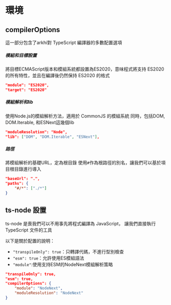 # 環境
## compilerOptions
這一部分包含了arkhi對 TypeScript 編譯器的多數配置選項

##### 模組和目標設置
將目標ECMAScript版本和模組系統都設置為ES2020，意味程式將支持 ES2020 的所有特性，並且在編譯後仍然保持 ES2020 的格式
```json
"module": "ES2020",
"target": "ES2020"
```

##### 模組解析和lib
使用Node.js的模組解析方法，適用於 CommonJS 的模組系統
同時，包括DOM, DOM.Iterable, 和ESNext這幾個lib
```json
"moduleResolution": "Node",
"lib": ["DOM", "DOM.Iterable", "ESNext"],
```

##### 路徑
將模組解析的基礎URL，定為根目錄
使用`#`作為根路徑的別名，讓我們可以基於項目根目錄進行導入
```json
"baseUrl": ".",
"paths": {
	"#/*": ["./*"]
}
```

## ts-node 設置
ts-node 是喪我們可以不用事先將程式編譯為 JavaScript，
讓我們直接執行 TypeScript 文件的工具

以下是關於配置的說明：
* `"transpileOnly": true`：只轉譯代碼，不進行型別檢查
* `"esm": true`：允許使用ES模組語法
* `"module"`:使用支持ESM的NodeNext模組解析策略
```json
"transpileOnly": true,
"esm": true,
"compilerOptions": {
	"module": "NodeNext",
	"moduleResolution": "NodeNext"
}
```
